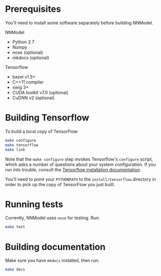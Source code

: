 # Prerequisites
You'll need to install some software separately before building NNModel.

NNModel

  - Python 2.7
  - Numpy
  - nose (optional)
  - mkdocs (optional)

Tensorflow

  - bazel v1.5+
  - C++11 compiler
  - swig 3+
  - CUDA toolkit v7.0 (optional)
  - CuDNN v2 (optional)

# Building Tensorflow
To build a local copy of TensorFlow:

```bash
make configure
make tensorflow
make link
```

Note that the `make configure` step invokes Tensorflow's `configure` script, which asks a number of questions about your system configuration. If you run into trouble, consult the [Tensorflow installation documentation](https://www.tensorflow.org/versions/master/get_started/os_setup.html#installing-from-sources).

You'll need to point your `PYTHONPATH` to the `install/tensorflow` directory in order to pick up the copy of TensorFlow you just built.

# Running tests

Currently, NNModel uses `nose` for testing. Run:

```bash
make test
```

# Building documentation

Make sure you have `mkdocs` installed, then run:

```bash
make docs
```
